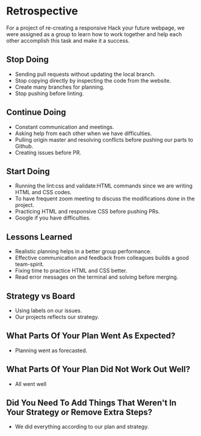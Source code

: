 # Retrospective

For a project of re-creating a responsive Hack your future webpage, we were
assigned as a group to learn how to work together and help each other accomplish
this task and make it a success.

## Stop Doing

- Sending pull requests without updating the local branch.
- Stop copying directly by inspecting the code from the website.
- Create many branches for planning.
- Stop pushing before linting.

## Continue Doing

- Constant communication and meetings.
- Asking help from each other when we have difficulties.
- Pulling origin master and resolving conflicts before pushing our parts to
  Github.
- Creating issues before PR.

## Start Doing

- Running the lint:css and validate:HTML commands since we are writing HTML and
  CSS codes.
- To have frequent zoom meeting to discuss the modifications done in the
  project.
- Practicing HTML and responsive CSS before pushing PRs.
- Google if you have difficulties.

## Lessons Learned

- Realistic planning helps in a better group performance.
- Effective communication and feedback from colleagues builds a good
  team-spirit.
- Fixing time to practice HTML and CSS better.
- Read error messages on the terminal and solving before merging.

## Strategy vs Board

- Using labels on our issues.
- Our projects reflects our strategy.

## What Parts Of Your Plan Went As Expected?

- Planning went as forecasted.

## What Parts Of Your Plan Did Not Work Out Well?

- All went well

## Did You Need To Add Things That Weren't In Your Strategy or Remove Extra Steps?

- We did everything according to our plan and strategy.
